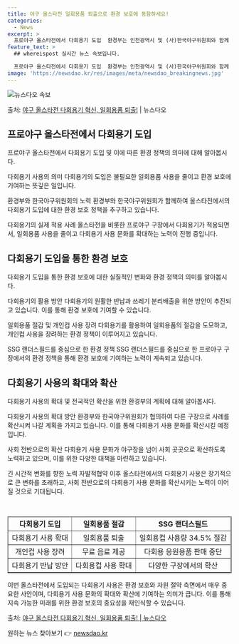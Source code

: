 ```yaml
---
title: 야구 올스타전 일회용품 퇴출으로 환경 보호에 동참하세요!
categories:
  - News
excerpt: >
  프로야구 올스타전에서 다회용기 도입  환경부는 인천광역시 및 (사)한국야구위원회와 함께 오는 6일 SSG 랜…
feature_text: >
  ## whereispost 실시간 뉴스 속보입니다.

  프로야구 올스타전에서 다회용기 도입  환경부는 인천광역시 및 (사)한국야구위원회와 함께 오는 6일 SSG 랜…
image: 'https://newsdao.kr/res/images/meta/newsdao_breakingnews.jpg'
---
```


![뉴스다오 속보](https://newsdao.kr/res/images/meta/newsdao_breakingnews.jpg)

<p>출처: <a href="https://newsdao.kr/4643" rel="dofollow">야구 올스타전 다회용기 혁신, 일회용품 퇴출!</a> | 뉴스다오</p>

<h2 data-ke-size="size26">프로야구 올스타전에서 다회용기 도입</h2>
프로야구 올스타전에서 다회용기 도입 및 이에 따른 환경 정책의 의미에 대해 알아봅시다.

다회용기 사용의 의미
다회용기의 도입은 불필요한 일회용품 사용을 줄이고 환경 보호에 기여하는 뜻깊은 일입니다.

환경부와 한국야구위원회의 노력
환경부와 한국야구위원회가 함께하여 올스타전에서의 다회용기 도입에 대한 환경 보호 정책을 추구하고 있습니다.

다회용기의 실제 적용 사례
올스타전을 비롯한 프로야구 구장에서 다회용기가 적용되면서, 일회용품 사용을 줄이고 다회용기 사용 문화를 확대하는 노력이 진행 중입니다.

<h2 data-ke-size="size26">다회용기 도입을 통한 환경 보호</h2>
다회용기 도입을 통한 환경 보호에 대한 실질적인 변화와 환경 정책의 의미를 알아봅시다.

다회용기의 활용 방안
다회용기의 원활한 반납과 쓰레기 분리배출을 위한 방안이 추진되고 있습니다. 이를 통해 환경 보호에 기여할 수 있습니다.

일회용품 절감 및 개인컵 사용 장려
다회용기를 활용하여 일회용품의 절감을 도모하고, 개인컵 사용을 장려하는 환경 정책이 이루어지고 있습니다.

SSG 랜더스필드를 중심으로 한 환경 정책
SSG 랜더스필드를 중심으로 한 프로야구 구장에서의 환경 정책을 통해 환경 보호에 기여하는 노력이 계속되고 있습니다.

<h2 data-ke-size="size26">다회용기 사용의 확대와 확산</h2>
다회용기 사용의 확대 및 전국적인 확산을 위한 환경부의 계획에 대해 알아봅시다.

다회용기 사용의 확대 방안
환경부와 한국야구위원회가 협의하여 다른 구장으로 사례를 확산시켜 나갈 계획을 가지고 있습니다. 이를 통해 다회용기 사용 문화를 확산시킬 예정입니다.

사회 전반으로의 확산
다회용기 사용 문화가 야구장을 넘어 사회 곳곳으로 확산하도록 노력하고 있으며, 이를 위한 다양한 대책을 마련하고 있습니다.

긴 시간적 변화를 향한 노력
자발적협약 이후 올스타전에서의 다회용기 사용은 장기적으로 큰 변화를 초래하고, 사회 전반으로의 다회용기 사용 문화를 확산시키는 노력이 이어질 것으로 기대됩니다.

<p data-ke-size="size16">&nbsp;</p>

<table style="width: 100%;" border="1">
<thead>
<tr>
<td style="text-align: center; height: 17px;"><b>다회용기 도입</b></td>
<td style="text-align: center; height: 17px;"><b>일회용품 절감</b></td>
<td style="text-align: center; height: 17px;"><b>SSG 랜더스필드</b></td>
</tr>
</thead>
<tbody>
<tr>
<td style="text-align: center; height: 17px;">다회용기 사용 확대</td>
<td style="text-align: center; height: 17px;">일회용품 퇴출</td>
<td style="text-align: center; height: 17px;">일회용컵 사용량 34.5% 절감</td>
</tr>
<tr>
<td style="text-align: center; height: 17px;">개인컵 사용 장려</td>
<td style="text-align: center; height: 17px;">무료 음료 제공</td>
<td style="text-align: center; height: 17px;">다회용 응원용품 판매 중단</td>
</tr>
<tr>
<td style="text-align: center; height: 17px;">다회용기 반납 방안</td>
<td style="text-align: center; height: 17px;">다회용컵 사용 확대</td>
<td style="text-align: center; height: 17px;">다양한 구장에서의 확산</td>
</tr>
</tbody>
</table>

<p data-ke-size="size16">이번 올스타전에서 도입되는 다회용기 사용은 환경 보호와 자원 절약 측면에서 매우 중요한 사안이며, 다회용기 사용 문화의 확대와 확산에 기여하는 의미가 큽니다. 이를 통해 지속 가능한 미래를 위한 환경 보호의 중요성을 재인식할 수 있습니다.</p>

출처: [야구 올스타전 다회용기 혁신, 일회용품 퇴출! | 뉴스다오](https://newsdao.kr/4643)

<p data-ke-size="size16"></p> 

원하는 뉴스 찾아보기 👉 <a href="https://newsdao.kr" rel="dofollow">newsdao.kr</a>


